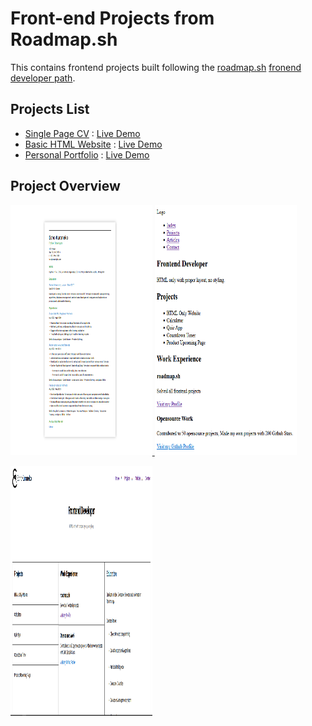 # Front-end Projects from Roadmap.sh

This contains frontend projects built following the [roadmap.sh](https://roadmap.sh/) [fronend developer path](https://roadmap.sh/frontend/projects).

## Projects List

- [Single Page CV](https://roadmap.sh/projects/single-page-cv) : [Live Demo](https://echokuroneko.github.io/roadmap.sh/Frontend-Projects/01-single-page-cv/)
- [Basic HTML Website](https://roadmap.sh/projects/basic-html-website) : [Live Demo](https://echokuroneko.github.io/roadmap.sh/Frontend-Projects/02-basic-html-website/)
- [Personal Portfolio](https://roadmap.sh/projects/portfolio-website) : [Live Demo](https://echokuroneko.github.io/roadmap.sh/Frontend-Projects/03-personal-portfolio/)

## Project Overview

<p align="left">
  <a href='/Frontend-Projects/01-single-page-cv/'>
    <img width="45%" src="../assets/images/01-single-page-cv.png" alt="single page cv" height=400>
  </a>
  <a href='/Frontend-Projects/02-basic-html-website/'>
    <img width="45%" src="../assets/images/02-basic-html-website.png" alt="basic html website" height=400>
  </a>
</p>
<p align="left">
    <a href='/Frontend-Projects/03-personal-portfolio/'>
    <img width="45%" src="../assets/images/03-personal-portfolio.png" alt="personal portfolio" height=400>
  </a>
</p>
